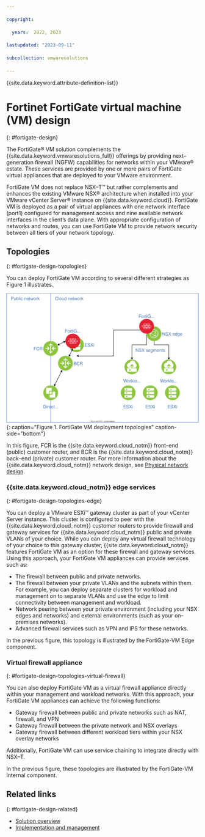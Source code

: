 ```yaml
---

copyright:

  years:  2022, 2023

lastupdated: "2023-09-11"

subcollection: vmwaresolutions

---
```


{{site.data.keyword.attribute-definition-list}}

# Fortinet FortiGate virtual machine (VM) design
{: #fortigate-design}

The FortiGate® VM solution complements the {{site.data.keyword.vmwaresolutions_full}} offerings by providing next–generation firewall (NGFW) capabilities for networks within your VMware® estate. These services are provided by one or more pairs of FortiGate virtual appliances that are deployed to your VMware environment.

FortiGate VM does not replace NSX–T™ but rather complements and enhances the existing VMware NSX® architecture when installed into your VMware vCenter Server® instance on {{site.data.keyword.cloud}}. FortiGate VM is deployed as a pair of virtual appliances with one network interface (port1) configured for management access and nine available network interfaces in the client’s data plane. With appropriate configuration of networks and routes, you can use FortiGate VM to provide network security between all tiers of your network topology.

## Topologies
{: #fortigate-design-topologies}

You can deploy FortiGate VM according to several different strategies as Figure 1 illustrates.

![FortiGate VM deployment topologies](../../images/fortigate-vm.svg "FortiGate VM deployment topologies"){: caption="Figure 1. FortiGate VM deployment topologies" caption-side="bottom"}

In this figure, FCR is the {{site.data.keyword.cloud_notm}} front–end (public) customer router, and BCR is the {{site.data.keyword.cloud_notm}} back–end (private) customer router. For more information about the {{site.data.keyword.cloud_notm}} network design, see [Physical network design](/docs/vmwaresolutions?topic=vmwaresolutions-design_physicalinfrastructure).

### {{site.data.keyword.cloud_notm}} edge services
{: #fortigate-design-topologies-edge}

You can deploy a VMware ESXi™ gateway cluster as part of your vCenter Server instance. This cluster is configured to peer with the {{site.data.keyword.cloud_notm}} customer routers to provide firewall and gateway services for {{site.data.keyword.cloud_notm}} public and private VLANs of your choice. While you can deploy any virtual firewall technology of your choice to this gateway cluster, {{site.data.keyword.cloud_notm}} features FortiGate VM as an option for these firewall and gateway services. Using this approach, your FortiGate VM appliances can provide services such as:

* The firewall between public and private networks.
* The firewall between your private VLANs and the subnets within them. For example, you can deploy separate clusters for workload and management on to separate VLANs and use the edge to limit connectivity between management and workload.
* Network peering between your private environment (including your NSX edges and networks) and external environments (such as your on–premises networks).
* Advanced firewall services such as VPN and IPS for these networks.

In the previous figure, this topology is illustrated by the FortiGate-VM Edge component.

### Virtual firewall appliance
{: #fortigate-design-topologies-virtual-firewall}

You can also deploy FortiGate VM as a virtual firewall appliance directly within your management and workload networks. With this approach, your FortiGate VM appliances can achieve the following functions:

* Gateway firewall between public and private networks such as NAT, firewall, and VPN
* Gateway firewall between the private network and NSX overlays
* Gateway firewall between different workload tiers within your NSX overlay networks

Additionally, FortiGate VM can use service chaining to integrate directly with NSX–T.

In the previous figure, these topologies are illustrated by the FortiGate-VM Internal component.

## Related links
{: #fortigate-design-related}

* [Solution overview](/docs/vmwaresolutions?topic=vmwaresolutions-fortigate-overview)
* [Implementation and management](/docs/vmwaresolutions?topic=vmwaresolutions-fortigate-implementation)
